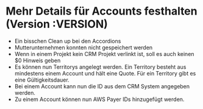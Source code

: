 # Mehr Details für Accounts festhalten (Version :VERSION)

- Ein bisschen Clean up bei den Accordions
- Mutterunternehmen konnten nicht gespeichert werden
- Wenn in einem Projekt kein CRM Projekt verlinkt ist, soll es auch keinen $0 Hinweis geben
- Es können nun Territorys angelegt werden. Ein Territory besteht aus mindestens einem Account und hält eine Quote. Für ein Territory gibt es eine Gültigkeitsdauer.
- Bei einem Account kann nun die ID aus dem CRM System angegeben werden.
- Zu einem Account können nun AWS Payer IDs hinzugefügt werden.
